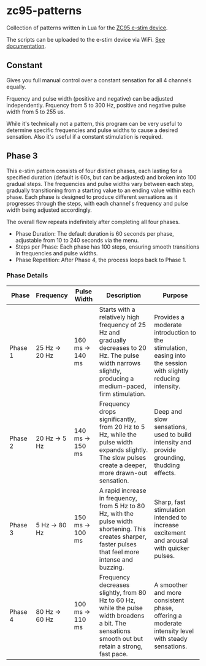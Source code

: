 # zc95-patterns

Collection of patterns written in Lua for the [ZC95 e-stim device](https://github.com/CrashOverride85/zc95).

The scripts can be uploaded to the e-stim device via WiFi. [See documentation](https://github.com/CrashOverride85/zc95/blob/main/docs/RemoteAccess.md#lua_uploadpy).

## Constant
Gives you full manual control over a constant sensation for all 4 channels equally.

Frquency and pulse width (positive and negative) can be adjusted independently. Frquency from 5 to 300 Hz, positive and negative pulse width from 5 to 255 us.

While it's technically not a pattern, this program can be very useful to determine specific frequencies and pulse widths to cause a desired sensation. Also it's useful if a constant stimulation is required.

## Phase 3
This e-stim pattern consists of four distinct phases, each lasting for a specified duration (default is 60s, but can be adjusted) and broken into 100 gradual steps. The frequencies and pulse widths vary between each step, gradually transitioning from a starting value to an ending value within each phase. Each phase is designed to produce different sensations as it progresses through the steps, with each channel's frequency and pulse width being adjusted accordingly.

The overall flow repeats indefinitely after completing all four phases.

* Phase Duration: The default duration is 60 seconds per phase, adjustable from 10 to 240 seconds via the menu.
* Steps per Phase: Each phase has 100 steps, ensuring smooth transitions in frequencies and pulse widths.
* Phase Repetition: After Phase 4, the process loops back to Phase 1.

### Phase Details
| Phase | Frequency | Pulse Width | Description | Purpose |
| --- | --- | --- | --- | --- |
| Phase 1 | 25 Hz → 20 Hz| 160 ms → 140 ms| Starts with a relatively high frequency of 25 Hz and gradually decreases to 20 Hz. The pulse width narrows slightly, producing a medium-paced, firm stimulation. | Provides a moderate introduction to the stimulation, easing into the session with slightly reducing intensity. |
| Phase 2 | 20 Hz → 5 Hz | 140 ms → 150 ms | Frequency drops significantly, from 20 Hz to 5 Hz, while the pulse width expands slightly. The slow pulses create a deeper, more drawn-out sensation. | Deep and slow sensations, used to build intensity and provide grounding, thudding effects. |
| Phase 3 | 5 Hz → 80 Hz | 150 ms → 100 ms | A rapid increase in frequency, from 5 Hz to 80 Hz, with the pulse width shortening. This creates sharper, faster pulses that feel more intense and buzzing. | Sharp, fast stimulation intended to increase excitement and arousal with quicker pulses. |
| Phase 4 | 80 Hz → 60 Hz | 100 ms → 110 ms | Frequency decreases slightly, from 80 Hz to 60 Hz, while the pulse width broadens a bit. The sensations smooth out but retain a strong, fast pace. | A smoother and more consistent phase, offering a moderate intensity level with steady sensations. |